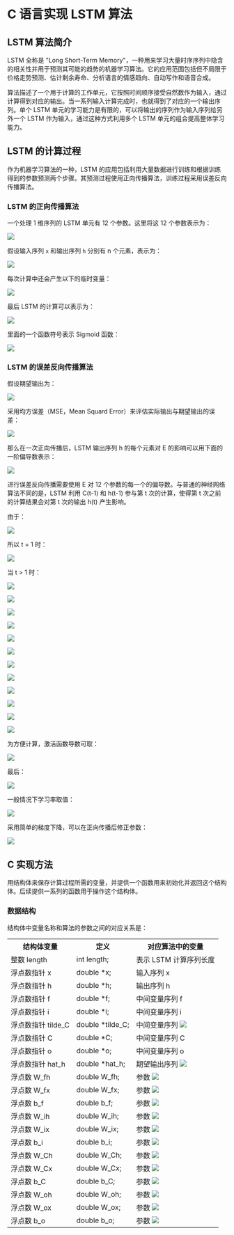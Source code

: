 # C 语言实现 LSTM 算法

## LSTM 算法简介

LSTM 全称是 "Long Short-Term Memory"，一种用来学习大量时序序列中隐含的相关性并用于预测其可能的趋势的机器学习算法。它的应用范围包括但不局限于价格走势预测、估计剩余寿命、分析语言的情感趋向、自动写作和语音合成。

算法描述了一个用于计算的工作单元，它按照时间顺序接受自然数作为输入，通过计算得到对应的输出。当一系列输入计算完成时，也就得到了对应的一个输出序列。单个 LSTM 单元的学习能力是有限的，可以将输出的序列作为输入序列给另外一个 LSTM 作为输入，通过这种方式利用多个 LSTM 单元的组合提高整体学习能力。

## LSTM 的计算过程

作为机器学习算法的一种，LSTM 的应用包括利用大量数据进行训练和根据训练得到的参数预测两个步骤。其预测过程使用正向传播算法，训练过程采用误差反向传播算法。

### LSTM 的正向传播算法

一个处理 1 维序列的 LSTM 单元有 12 个参数。这里将这 12 个参数表示为：

![](images/lstm-params.png)

假设输入序列 `x` 和输出序列 `h` 分别有 n 个元素，表示为：

![](images/lstm-inputs-outputs.png)

每次计算中还会产生以下的临时变量：

![](images/lstm-temp-params.png)

最后 LSTM 的计算可以表示为：

![](images/lstm-main.png)

里面的一个函数符号表示 Sigmoid 函数：

![](images/lstm-sigmoid.png)

### LSTM 的误差反向传播算法

假设期望输出为：

![](images/lstm-hope-outputs.png)

采用均方误差（MSE，Mean Squard Error）来评估实际输出与期望输出的误差：

![](images/lstm-error-function.png)

那么在一次正向传播后，LSTM 输出序列 h 的每个元素对 E 的影响可以用下面的一阶偏导数表示：

![](images/lstm-dedh.png)

进行误差反向传播需要使用 E 对 12 个参数的每一个的偏导数。与普通的神经网络算法不同的是，LSTM 利用 C(t-1) 和 h(t-1) 参与第 t 次的计算，使得第 t 次之前的计算结果会对第 t 次的输出 h(t) 产生影响。

由于：

![](images/lstm-zero.png)

所以 t = 1 时：

![](images/lstm-d-zero.png)

当 t > 1 时：

![](images/lstm-t2-wfh.png)

![](images/lstm-t2-wfx.png)

![](images/lstm-t2-bf.png)

![](images/lstm-t2-wih.png)

![](images/lstm-t2-wix.png)

![](images/lstm-t2-bi.png)

![](images/lstm-t2-wch.png)

![](images/lstm-t2-wcx.png)

![](images/lstm-t2-bc.png)

![](images/lstm-t2-woh.png)

![](images/lstm-t2-wox.png)

![](images/lstm-t2-bo.png)

为方便计算，激活函数导数可取：

![](images/lstm-activity-d.png)

最后：

![](images/lstm-dedall.png)

一般情况下学习率取值：

![](images/lstm-lr.png)

采用简单的梯度下降，可以在正向传播后修正参数：

![](images/lstm-bp.png)

## C 实现方法

用结构体来保存计算过程所需的变量，并提供一个函数用来初始化并返回这个结构体。后续提供一系列的函数用于操作这个结构体。

### 数据结构

结构体中变量名称和算法的参数之间的对应关系是：

<table>
  <tr><th>结构体变量</th><th>定义</th><th>对应算法中的变量</th></tr>
  <tr><td>整数 length</td><td>int length;</td><td>表示 LSTM 计算序列长度</td></tr>
  <tr><td>浮点数指针 x</td><td>double *x;</td><td>输入序列 x</td></tr>
  <tr><td>浮点数指针 h</td><td>double *h;</td><td>输出序列 h</td></tr>
  <tr><td>浮点数指针 f</td><td>double *f;</td><td>中间变量序列 f</td></tr>
  <tr><td>浮点数指针 i</td><td>double *i;</td><td>中间变量序列 i</td></tr>
  <tr><td>浮点数指针 tilde_C</td><td>double *tilde_C;</td><td>中间变量序列 <img src="images/lstm-tilde-c.png"/></td></tr>
  <tr><td>浮点数指针 C</td><td>double *C;</td><td>中间变量序列 C</td></tr>
  <tr><td>浮点数指针 o</td><td>double *o;</td><td>中间变量序列 o</td></tr>
  <tr><td>浮点数指针 hat_h</td><td>double *hat_h;</td><td>期望输出序列 <img src="images/lstm-hat-h.png"/></td></tr>
  <tr><td>浮点数 W_fh</td><td>double W_fh;</td><td>参数 <img src="images/lstm-wfh.png"/></td></tr>
  <tr><td>浮点数 W_fx</td><td>double W_fx;</td><td>参数 <img src="images/lstm-wfx.png"/></td></tr>
  <tr><td>浮点数 b_f</td><td>double b_f;</td><td>参数 <img src="images/lstm-bf.png"/></td></tr>
  <tr><td>浮点数 W_ih</td><td>double W_ih;</td><td>参数 <img src="images/lstm-wih.png"/></td></tr>
  <tr><td>浮点数 W_ix</td><td>double W_ix;</td><td>参数 <img src="images/lstm-wix.png"/></td></tr>
  <tr><td>浮点数 b_i</td><td>double b_i;</td><td>参数 <img src="images/lstm-bi.png"/></td></tr>
  <tr><td>浮点数 W_Ch</td><td>double W_Ch;</td><td>参数 <img src="images/lstm-wCh.png"/></td></tr>
  <tr><td>浮点数 W_Cx</td><td>double W_Cx;</td><td>参数 <img src="images/lstm-wCx.png"/></td></tr>
  <tr><td>浮点数 b_C</td><td>double b_C;</td><td>参数 <img src="images/lstm-bC.png"/></td></tr>
  <tr><td>浮点数 W_oh</td><td>double W_oh;</td><td>参数 <img src="images/lstm-woh.png"/></td></tr>
  <tr><td>浮点数 W_ox</td><td>double W_ox;</td><td>参数 <img src="images/lstm-wox.png"/></td></tr>
  <tr><td>浮点数 b_o</td><td>double b_o;</td><td>参数 <img src="images/lstm-bo.png"/></td></tr>
</table>